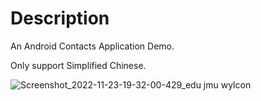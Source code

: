 # Description
An Android Contacts Application Demo.

Only support Simplified Chinese.

![Screenshot_2022-11-23-19-32-00-429_edu jmu wylcon](https://user-images.githubusercontent.com/50110323/203536448-2b479919-6d4c-42cc-85c6-4d965126f39b.jpg)
